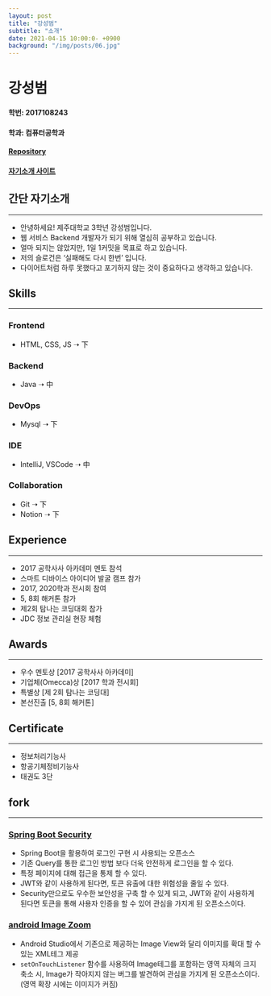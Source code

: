 ```yaml
---
layout: post
title: "강성범"
subtitle: "소개"
date: 2021-04-15 10:00:0- +0900
background: "/img/posts/06.jpg"
---
```


# 강성범

#### 학번: 2017108243

#### 학과: 컴퓨터공학과

#### [Repository](https://github.com/kang-seongbeom/JekyllBlog)

#### [자기소개 사이트](https://kang-seongbeom.github.io/JekyllBlog/)

## 간단 자기소개

---

- 안녕하세요! 제주대학교 3학년 강성범입니다.
- 웹 서비스 Backend 개발자가 되기 위해 열심히 공부하고 있습니다.
- 얼마 되지는 않았지만, 1일 1커밋을 목표로 하고 있습니다.
- 저의 슬로건은 ‘실패해도 다시 한번’ 입니다.
- 다이어트처럼 하루 못했다고 포기하지 않는 것이 중요하다고 생각하고 있습니다.

## Skills

---

### Frontend

- HTML, CSS, JS ➝ 下

### Backend

- Java ➝ 中

### DevOps

- Mysql ➝ 下

### IDE

- IntelliJ, VSCode ➝ 中

### Collaboration

- Git ➝ 下
- Notion ➝ 下

## Experience

---

- 2017 공학사사 아카데미 멘토 참석
- 스마트 디바이스 아이디어 발굴 캠프 참가
- 2017, 2020학과 전시회 참여
- 5, 8회 해커톤 참가
- 제2회 탐나는 코딩대회 참가
- JDC 정보 관리실 현장 체험

## Awards

---

- 우수 멘토상 [2017 공학사사 아카데미]
- 기업체(Omecca)상 [2017 학과 전시회]
- 특별상 [제 2회 탐나는 코딩대]
- 본선진출 [5, 8회 해커톤]

## Certificate

---

- 정보처리기능사
- 항공기체정비기능사
- 태권도 3단

## fork

---

### [Spring Boot Security](https://github.com/kang-seongbeom/spring-security)

- Spring Boot을 활용하여 로그인 구현 시 사용되는 오픈소스
- 기존 Query를 통한 로그인 방법 보다 더욱 안전하게 로그인을 할 수 있다.
- 특정 페이지에 대해 접근을 통제 할 수 있다.
- JWT와 같이 사용하게 된다면, 토큰 유출에 대한 위험성을 줄일 수 있다.
- Security만으로도 우수한 보안성을 구축 할 수 있게 되고, JWT와 같이 사용하게 된다면 토큰을 통해 사용자 인증을 할 수 있어 관심을 가지게 된 오픈소스이다.

### [android Image Zoom](https://github.com/kang-seongbeom/spring-security)

- Android Studio에서 기존으로 제공하는 Image View와 달리 이미지를 확대 할 수 있는 XML테그 제공
- `setOnTouchListener` 함수를 사용하여 Image테그를 포함하는 영역 자체의 크지 축소 시, Image가 작아지지 않는 버그를 발견하여 관심을 가지게 된 오픈소스이다. (영역 확장 시에는 이미지가 커짐)
